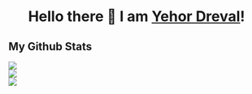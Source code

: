 <h1 align="center">
Hello there 👋 I am <a href="https://github.com/Freekson">Yehor Dreval</a>!
</h1>

## My Github Stats

<div style="display: flex; width: 100vw; flex-direction: column; align-items: center;">
    <div style="width: 100%;">
        <img src="https://github-readme-streak-stats.herokuapp.com/?user=Freekson&theme=gotham" />
    </div> 
    <div style="width: 100%;">
        <img src="https://github-readme-stats.vercel.app/api?username=Freekson&theme=gotham&custom_title=Yehor%20github%20stats" />
    </div>
    <div style="width: 100%;">
        <img src="https://github-readme-stats.vercel.app/api/wakatime?username=Dreval&theme=gotham&layout=compact)" />
    </div>
</div>
